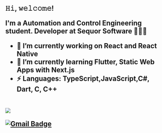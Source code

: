 <h2> 𝙷𝚒, 𝚠𝚎𝚕𝚌𝚘𝚖𝚎!

I'm a Automation and Control Engineering student. Developer at Sequor Software 👨🏻‍💻 

- 🔭 I’m currently working on React and React Native
- 🌱 I’m currently learning Flutter, Static Web Apps with Next.js
- ⚡ Languages: TypeScript,JavaScript,C#, Dart, C, C++

<br>

<a href = "https://www.linkedin.com/in/maicon-jobim/">
  <img src = "https://img.shields.io/badge/linkedin-%230077B5.svg?&style=for-the-badge&logo=linkedin&logoColor=white">
</a>

[![Gmail Badge](https://img.shields.io/badge/gmail-D14836?&style=for-the-badge&logo=gmail&logoColor=white)](mailto:maicon.jobim@gmail.com)


